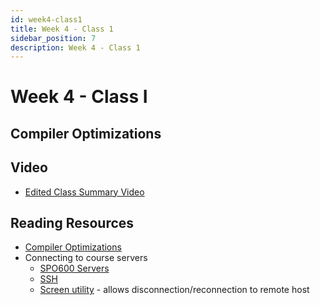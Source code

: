 ```yaml
---
id: week4-class1
title: Week 4 - Class 1
sidebar_position: 7
description: Week 4 - Class 1
---
```


# Week 4 - Class I

## Compiler Optimizations

## Video

- [Edited Class Summary Video](https://web.microsoftstream.com/video/30fa002e-9e3d-41f6-95db-36832a8a509c)

## Reading Resources

- [Compiler Optimizations](/D-Extra-Resources/compiler-optimizations.md)
- Connecting to course servers
  - [SPO600 Servers](/D-Extra-Resources/servers.md)
  - [SSH](/D-Extra-Resources/ssh.md)
  - [Screen utility](/D-Extra-Resources/screen-tutorial.md) - allows disconnection/reconnection to remote host

